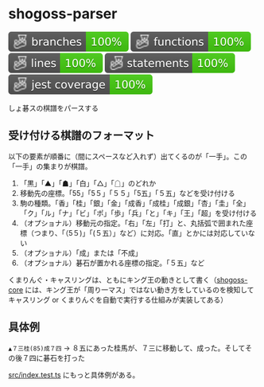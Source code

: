 # shogoss-parser

![Branches](./badges/coverage-branches.svg)
![Functions](./badges/coverage-functions.svg)
![Lines](./badges/coverage-lines.svg)
![Statements](./badges/coverage-statements.svg)
![Jest coverage](./badges/coverage-jest%20coverage.svg)

しょ碁スの棋譜をパースする

## 受け付ける棋譜のフォーマット

以下の要素が順番に（間にスペースなど入れず）出てくるのが「一手」。この「一手」の集まりが棋譜。

1. 「黒」「▲」「☗」「白」「△」「☖」のどれか
2. 移動先の座標。「55」「5５」「５５」「5五」「５五」などを受け付ける
3. 駒の種類。「香」「桂」「銀」「金」「成香」「成桂」「成銀」「杏」「圭」「全」「ク」「ル」「ナ」「ビ」「ポ」「歩」「兵」「と」「キ」「王」「超」を受け付ける
4. （オプショナル）移動元の指定。「右」「左」「打」と、丸括弧で囲まれた座標（つまり、「（5５)」「(５五）」など）に対応。「直」とかには対応していない
5. （オプショナル）「成」または「不成」
6. （オプショナル）碁石が置かれる座標の指定。「５五」など

くまりんぐ・キャスリングは、ともにキング王の動きとして書く（[shogoss-core](https://github.com/shoggoss/shogoss-core) には、キング王が「周り一マス」ではない動き方をしているのを検知してキャスリング or くまりんぐを自動で実行する仕組みが実装してある）

## 具体例

`▲７三桂(85)成７四` → ８五にあった桂馬が、７三に移動して、成った。そしてその後７四に碁石を打った

[src/index.test.ts](https://github.com/shoggoss/shogoss-parser/blob/main/src/index.test.ts) にもっと具体例がある。

